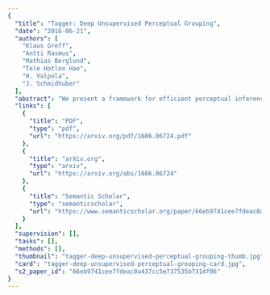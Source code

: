 ```yaml
---
{
  "title": "Tagger: Deep Unsupervised Perceptual Grouping",
  "date": "2016-06-21",
  "authors": [
    "Klaus Greff",
    "Antti Rasmus",
    "Mathias Berglund",
    "Tele Hotloo Hao",
    "H. Valpola",
    "J. Schmidhuber"
  ],
  "abstract": "We present a framework for efficient perceptual inference that explicitly reasons about the segmentation of its inputs and features. Rather than being trained for any specific segmentation, our framework learns the grouping process in an unsupervised manner or alongside any supervised task. By enriching the representations of a neural network, we enable it to group the representations of different objects in an iterative manner. By allowing the system to amortize the iterative inference of the groupings, we achieve very fast convergence. In contrast to many other recently proposed methods for addressing multi-object scenes, our system does not assume the inputs to be images and can therefore directly handle other modalities. For multi-digit classification of very cluttered images that require texture segmentation, our method offers improved classification performance over convolutional networks despite being fully connected. Furthermore, we observe that our system greatly improves on the semi-supervised result of a baseline Ladder network on our dataset, indicating that segmentation can also improve sample efficiency.",
  "links": [
    {
      "title": "PDF",
      "type": "pdf",
      "url": "https://arxiv.org/pdf/1606.06724.pdf"
    },
    {
      "title": "arXiv.org",
      "type": "arxiv",
      "url": "https://arxiv.org/abs/1606.06724"
    },
    {
      "title": "Semantic Scholar",
      "type": "semanticscholar",
      "url": "https://www.semanticscholar.org/paper/66eb9741cee7fdeac0a437cc5e737535b7314f06"
    }
  ],
  "supervision": [],
  "tasks": [],
  "methods": [],
  "thumbnail": "tagger-deep-unsupervised-perceptual-grouping-thumb.jpg",
  "card": "tagger-deep-unsupervised-perceptual-grouping-card.jpg",
  "s2_paper_id": "66eb9741cee7fdeac0a437cc5e737535b7314f06"
}
---
```


